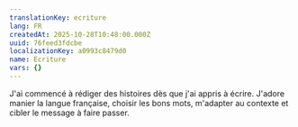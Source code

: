 ```yaml
---
translationKey: ecriture
lang: FR
createdAt: 2025-10-28T10:48:00.000Z
uuid: 76feed3fdcbe
localizationKey: a0993c8479d0
name: Ecriture
vars: {}
---
```

J'ai commencé à rédiger des histoires dès que j'ai appris à écrire. J'adore manier la langue française, choisir les bons mots, m'adapter au contexte et cibler le message à faire passer.
